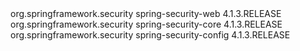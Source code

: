 <dependency>
    		<groupId>org.springframework.security</groupId>
    		<artifactId>spring-security-web</artifactId>
    		<version>4.1.3.RELEASE</version>
		</dependency>
		<!-- https://mvnrepository.com/artifact/org.springframework.security/spring-security-core -->
		<dependency>
    		<groupId>org.springframework.security</groupId>
    		<artifactId>spring-security-core</artifactId>
   			<version>4.1.3.RELEASE</version>
		</dependency>				
		<!-- https://mvnrepository.com/artifact/org.springframework.security/spring-security-config -->
		<dependency>
    		<groupId>org.springframework.security</groupId>
    		<artifactId>spring-security-config</artifactId>
    		<version>4.1.3.RELEASE</version>
		</dependency>